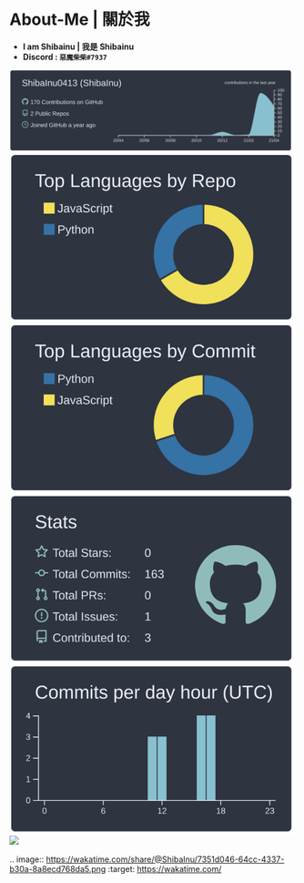 # About-Me | 關於我
- **I am Shibainu | 我是 Shibainu**
- **Discord : `惡魔柴柴#7937`**

[![](https://raw.githubusercontent.com/ShibaInu0413/profile-summary-cards/master/profile-summary-card-output/nord_dark/0-profile-details.svg)](https://github.com/ShibaInu0413)
[![](https://raw.githubusercontent.com/ShibaInu0413/profile-summary-cards/master/profile-summary-card-output/nord_dark/1-repos-per-language.svg)](https://github.com/ShibaInu0413)
[![](https://raw.githubusercontent.com/ShibaInu0413/profile-summary-cards/master/profile-summary-card-output/nord_dark/2-most-commit-language.svg)](https://github.com/ShibaInu0413)
[![](https://raw.githubusercontent.com/ShibaInu0413/profile-summary-cards/master/profile-summary-card-output/nord_dark/3-stats.svg)](https://github.com/ShibaInu0413)
[![](https://raw.githubusercontent.com/ShibaInu0413/profile-summary-cards/master/profile-summary-card-output/nord_dark/4-productive-time.svg)](https://github.com/ShibaInu0413)
[![](https://readme-stats-jet.vercel.app/api/wakatime?username=ShibaInu&theme=nord)](https://github.com/ShibaInu0413)

.. image:: https://wakatime.com/share/@ShibaInu/7351d046-64cc-4337-b30a-8a8ecd768da5.png
    :target: https://wakatime.com/
